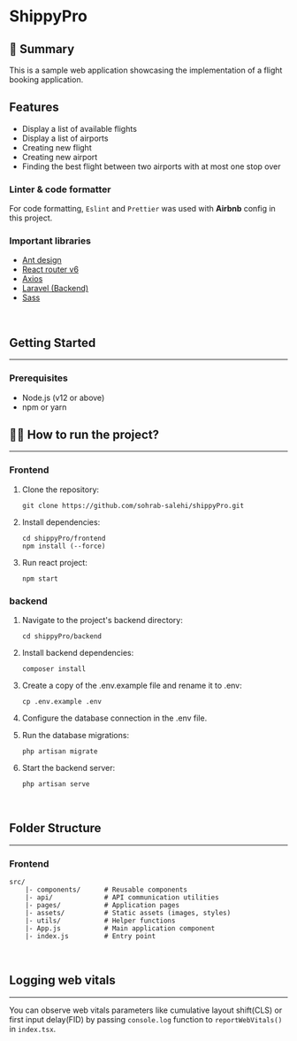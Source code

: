 # ShippyPro

## 💫 Summary

This is a sample web application showcasing the implementation of a flight booking application.

## Features

- Display a list of available flights
- Display a list of airports
- Creating new flight
- Creating new airport
- Finding the best flight between two airports with at most one stop over

### Linter & code formatter
For code formatting, `Eslint` and `Prettier` was used with **Airbnb** config in this project.

### Important libraries
* [Ant design](https://ant.design/)
* [React router v6](https://reactrouter.com/)
* [Axios](https://axios-http.com/)
* [Laravel (Backend)](https://laravel.com/)
* [Sass](https://sass-lang.com/)

<br />

## Getting Started
---
### Prerequisites

- Node.js (v12 or above)
- npm or yarn

## 🏃‍♂️ How to run the project?
---
### Frontend

1. Clone the repository:

   ```
   git clone https://github.com/sohrab-salehi/shippyPro.git
   ```

2. Install dependencies:
    ```
    cd shippyPro/frontend
    npm install (--force)
    ```

3. Run react project:
    ```
    npm start
    ```
### backend

1. Navigate to the project's backend directory:

   ```
   cd shippyPro/backend
   ```

2. Install backend dependencies:
    ```
    composer install
    ```

3. Create a copy of the .env.example file and rename it to .env:
    ```
    cp .env.example .env
    ```

4. Configure the database connection in the .env file.
 
5. Run the database migrations:
    ```
    php artisan migrate
    ```

6. Start the backend server:
    ```
    php artisan serve
    ```

<br />


## Folder Structure
---
### Frontend
    src/
        |- components/      # Reusable components
        |- api/             # API communication utilities
        |- pages/           # Application pages
        |- assets/          # Static assets (images, styles)
        |- utils/           # Helper functions
        |- App.js           # Main application component
        |- index.js         # Entry point


<br />

## Logging web vitals
---
You can observe web vitals parameters like cumulative layout shift(CLS) or first input delay(FID) by passing `console.log` function to `reportWebVitals()` in `index.tsx`.

<br />
